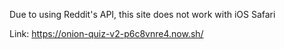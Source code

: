Due to using Reddit's API, this site does not work with iOS Safari

Link: https://onion-quiz-v2-p6c8vnre4.now.sh/
